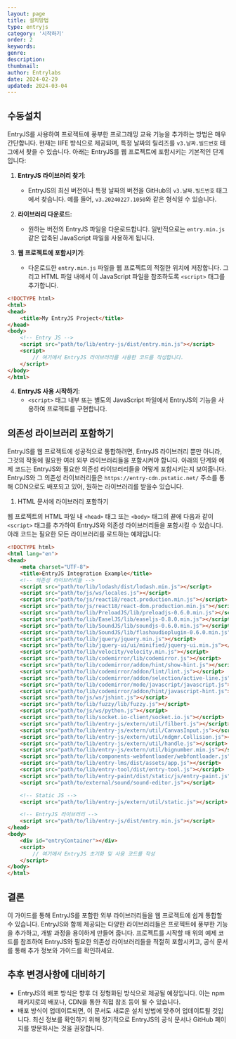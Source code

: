 ```yaml
---
layout: page
title: 설치방법
type: entryjs
category: '시작하기'
order: 2
keywords: 
genre: 
description: 
thumbnail: 
author: Entrylabs
date: 2024-02-29
updated: 2024-03-04
---
```


## 수동설치

EntryJS를 사용하여 프로젝트에 풍부한 프로그래밍 교육 기능을 추가하는 방법은 매우 간단합니다. 현재는 IIFE 방식으로 제공되며, 특정 날짜의 릴리즈를 `v3.날짜.빌드번호` 태그에서 찾을 수 있습니다. 아래는 EntryJS를 웹 프로젝트에 포함시키는 기본적인 단계입니다:

1. **EntryJS 라이브러리 찾기**:
   - EntryJS의 최신 버전이나 특정 날짜의 버전을 GitHub의 `v3.날짜.빌드번호` 태그에서 찾습니다. 예를 들어, `v3.20240227.1050`와 같은 형식일 수 있습니다.

2. **라이브러리 다운로드**:
   - 원하는 버전의 EntryJS 파일을 다운로드합니다. 일반적으로는 `entry.min.js` 같은 압축된 JavaScript 파일을 사용하게 됩니다.

3. **웹 프로젝트에 포함시키기**:
   - 다운로드한 `entry.min.js` 파일을 웹 프로젝트의 적절한 위치에 저장합니다. 그리고 HTML 파일 내에서 이 JavaScript 파일을 참조하도록 `<script>` 태그를 추가합니다.

```html
<!DOCTYPE html>
<html>
<head>
    <title>My EntryJS Project</title>
</head>
<body>
    <!-- Entry JS -->
    <script src="path/to/lib/entry-js/dist/entry.min.js"></script>
    <script>
        // 여기에서 EntryJS 라이브러리를 사용한 코드를 작성합니다.
    </script>
</body>
</html>
```

4. **EntryJS 사용 시작하기**:
   - `<script>` 태그 내부 또는 별도의 JavaScript 파일에서 EntryJS의 기능을 사용하여 프로젝트를 구현합니다.

## 의존성 라이브러리 포함하기

EntryJS를 웹 프로젝트에 성공적으로 통합하려면, EntryJS 라이브러리 뿐만 아니라, 그것의 작동에 필요한 여러 외부 라이브러리들을 포함시켜야 합니다. 아래의 단계와 예제 코드는 EntryJS와 필요한 의존성 라이브러리들을 어떻게 포함시키는지 보여줍니다. EntryJS와 그 의존성 라이브러리들은 `https://entry-cdn.pstatic.net/` 주소를 통해 CDN으로도 배포되고 있어, 원하는 라이브러리를 받을수 있습니다.

1. HTML 문서에 라이브러리 포함하기

웹 프로젝트의 HTML 파일 내 `<head>` 태그 또는 `<body>` 태그의 끝에 다음과 같이 `<script>` 태그를 추가하여 EntryJS와 의존성 라이브러리들을 포함시킬 수 있습니다. 아래 코드는 필요한 모든 라이브러리를 로드하는 예제입니다:

```html
<!DOCTYPE html>
<html lang="en">
<head>
    <meta charset="UTF-8">
    <title>EntryJS Integration Example</title>
    <!-- 의존성 라이브러리들 -->
    <script src="path/to/lib/lodash/dist/lodash.min.js"></script>
    <script src="path/to/js/ws/locales.js"></script>
    <script src="path/to/js/react18/react.production.min.js"></script>
    <script src="path/to/js/react18/react-dom.production.min.js"></script>
    <script src="path/to/lib/PreloadJS/lib/preloadjs-0.6.0.min.js"></script>
    <script src="path/to/lib/EaselJS/lib/easeljs-0.8.0.min.js"></script>
    <script src="path/to/lib/SoundJS/lib/soundjs-0.6.0.min.js"></script>
    <script src="path/to/lib/SoundJS/lib/flashaudioplugin-0.6.0.min.js"></script>
    <script src="path/to/lib/jquery/jquery.min.js"></script>
    <script src="path/to/lib/jquery-ui/ui/minified/jquery-ui.min.js"></script>
    <script src="path/to/lib/velocity/velocity.min.js"></script>
    <script src="path/to/lib/codemirror/lib/codemirror.js"></script>
    <script src="path/to/lib/codemirror/addon/hint/show-hint.js"></script>
    <script src="path/to/lib/codemirror/addon/lint/lint.js"></script>
    <script src="path/to/lib/codemirror/addon/selection/active-line.js"></script>
    <script src="path/to/lib/codemirror/mode/javascript/javascript.js"></script>
    <script src="path/to/lib/codemirror/addon/hint/javascript-hint.js"></script>
    <script src="path/to/js/ws/jshint.js"></script>
    <script src="path/to/lib/fuzzy/lib/fuzzy.js"></script>
    <script src="path/to/js/ws/python.js"></script>
    <script src="path/to/lib/socket.io-client/socket.io.js"></script>
    <script src="path/to/lib/entry-js/extern/util/filbert.js"></script>
    <script src="path/to/lib/entry-js/extern/util/CanvasInput.js"></script>
    <script src="path/to/lib/entry-js/extern/util/ndgmr.Collision.js"></script>
    <script src="path/to/lib/entry-js/extern/util/handle.js"></script>
    <script src="path/to/lib/entry-js/extern/util/bignumber.min.js"></script>
    <script src="path/to/lib/components-webfontloader/webfontloader.js"></script>
    <script src="path/to/lib/entry-lms/dist/assets/app.js"></script>
    <script src="path/to/lib/entry-tool/dist/entry-tool.js"></script>
    <script src="path/to/lib/entry-paint/dist/static/js/entry-paint.js"></script>
    <script src="path/to/external/sound/sound-editor.js"></script>

    <!-- Static JS -->
    <script src="path/to/lib/entry-js/extern/util/static.js"></script>

    <!-- EntryJS 라이브러리 -->
    <script src="path/to/lib/entry-js/dist/entry.min.js"></script>
</head>
<body>
    <div id="entryContainer"></div>
    <script>
        // 여기에서 EntryJS 초기화 및 사용 코드를 작성
    </script>
</body>
</html>
```

## 결론

이 가이드를 통해 EntryJS를 포함한 외부 라이브러리들을 웹 프로젝트에 쉽게 통합할 수 있습니다. EntryJS와 함께 제공되는 다양한 라이브러리들은 프로젝트에 풍부한 기능을 추가하고, 개발 과정을 용이하게 만들어 줍니다. 프로젝트를 시작할 때 위의 예제 코드를 참조하여 EntryJS와 필요한 의존성 라이브러리들을 적절히 포함시키고, 공식 문서를 통해 추가 정보와 가이드를 확인하세요.


## 추후 변경사항에 대비하기

- EntryJS의 배포 방식은 향후 더 정형화된 방식으로 제공될 예정입니다. 이는 npm 패키지로의 배포나, CDN을 통한 직접 참조 등이 될 수 있습니다.
- 배포 방식이 업데이트되면, 이 문서도 새로운 설치 방법에 맞추어 업데이트될 것입니다. 최신 정보를 확인하기 위해 정기적으로 EntryJS의 공식 문서나 GitHub 페이지를 방문하시는 것을 권장합니다.